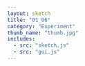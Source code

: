 ```yaml
---
layout: sketch
title: "01_06" 
category: "Experiment" 
thumb_name: "thumb.jpg"
includes:
  - src: "sketch.js"
  - src: "gui.js" 
---
```


<!-- 

  You can change the title, category and thumb as you like 
  (just make sure the folder contain a jpg for the thumb with the correct name)
  Do not change the first line "layout: sketch"

  If you need to customize this html page:
    1) delete the line "layout: sketch"
    2) copy the content of "/_layouts/sketch.html" below. 
    Make sure to leave one line of space between the markup above and the html code

-->